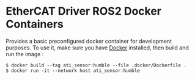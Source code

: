 # EtherCAT Driver ROS2 Docker Containers
Provides a basic preconfigured docker container for development purposes. To use it, make sure you have [Docker](https://docs.docker.com/get-docker/) installed, then build and run the image :

```shell
$ docker build --tag ati_sensor:humble --file .docker/Dockerfile .
$ docker run -it --network host ati_sensor:humble
```